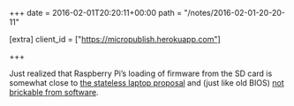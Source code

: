 +++
date = 2016-02-01T20:20:11+00:00
path = "/notes/2016-02-01-20-20-11"

[extra]
client_id = ["https://micropublish.herokuapp.com"]

+++

<p>Just realized that Raspberry Pi’s loading of firmware from the SD card is somewhat close to <a href="http://blog.invisiblethings.org/2015/12/23/state_harmful.html">the stateless laptop proposal</a> and (just like old BIOS) <a href="https://github.com/systemd/systemd/issues/2402">not brickable from software</a>.</p>